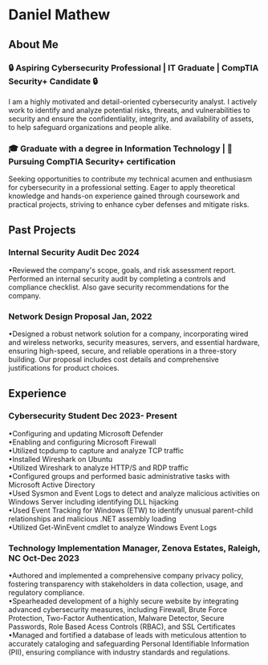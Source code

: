 # Daniel Mathew 

## About Me
### 🔒 Aspiring Cybersecurity Professional | IT Graduate | CompTIA Security+ Candidate 🔒

I am a highly motivated and detail-oriented cybersecurity analyst. I actively work to identify and analyze potential risks, threats, and vulnerabilities to security and ensure the confidentiality, integrity, and availability of assets, to help safeguard organizations and people alike. 

### 🎓 Graduate with a degree in Information Technology | 🌟 Pursuing CompTIA Security+ certification

Seeking opportunities to contribute my technical acumen and enthusiasm for cybersecurity in a professional setting. Eager to apply theoretical knowledge and hands-on experience gained through coursework and practical projects, striving to enhance cyber defenses and mitigate risks.

## Past Projects
### Internal Security Audit                                                                                                                                                                Dec 2024
•Reviewed the company's scope, goals, and risk assessment report. Performed an internal security audit by completing a controls and compliance checklist. Also gave security recommendations for the company.

### Network Design Proposal   										                                                                                                                                        Jan, 2022
•Designed a robust network solution for a company, incorporating wired and wireless networks, security measures, servers, and essential hardware, ensuring high-speed, secure, and reliable operations in a three-story building. Our proposal includes cost details and comprehensive justifications for product choices.	

## Experience
### Cybersecurity Student		                                                       			                                                                                          Dec 2023- Present
•Configuring and updating Microsoft Defender <br>
•Enabling and configuring Microsoft Firewall <br>
•Utilized tcpdump to capture and analyze TCP traffic <br>
•Installed Wireshark on Ubuntu <br>
•Utilized Wireshark to analyze HTTP/S and RDP traffic <br>
•Configured groups and performed basic administrative tasks with Microsoft Active Directory <br>
•Used Sysmon and Event Logs to detect and analyze malicious activities on Windows Server including identifying DLL hijacking <br>
•Used Event Tracking for Windows (ETW) to identify unusual parent-child relationships and malicious .NET assembly loading <br>
•Utilized Get-WinEvent cmdlet to analyze Windows Event Logs <br>

### Technology Implementation Manager, Zenova Estates, Raleigh, NC	                                                                                                                   Oct-Dec 2023
•Authored and implemented a comprehensive company privacy policy, fostering transparency with stakeholders in data collection, usage, and regulatory compliance. <br>
•Spearheaded development of a highly secure website by integrating advanced cybersecurity measures, including Firewall, Brute Force Protection, Two-Factor Authentication, Malware Detector, Secure Passwords, Role Based Acess Controls (RBAC), and  SSL Certificates <br>
•Managed and fortified a database of leads with meticulous attention to accurately cataloging and safeguarding Personal Identifiable Information (PII), ensuring compliance with industry standards and regulations. <br>





